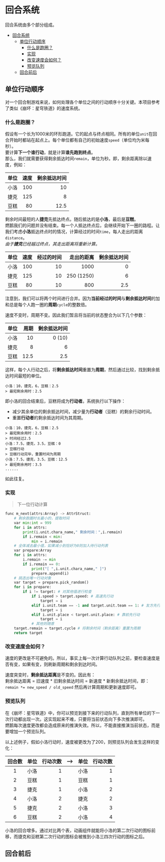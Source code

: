 # 回合系统
回合系统由多个部分组成。

- [回合系统](#回合系统)
  - [单位行动顺序](#单位行动顺序)
    - [什么是跑圈？](#什么是跑圈)
    - [实现](#实现)
    - [改变速度会如何？](#改变速度会如何)
    - [预览队列](#预览队列)
  - [回合前后](#回合前后)

## 单位行动顺序
对一个回合制游戏来说，如何处理各个单位之间的行动顺序十分关键。本项目参考了类似《崩坏：星穹铁道》的速度系统。

### 什么是跑圈？
假设有一个长为1000米的环形跑道。它的起点与终点相同。所有的单位`unit`在回合开始时都站在起点上。每个单位都有自己的初始速度`speed`（单位均为米每秒）。  
要计算**下一个谁行动**，就是计算**谁先跑到终点**。  
那么，我们就需要获得剩余抵达时间`remain`，单位为秒。即，剩余距离除以速度，例如：

|单位|速度|剩余抵达时间|
|---|---:|---:|
|小洛|100|10|
|捷克|125|8|
|豆糕|80|12.5|

剩余时间最短的人**捷克**先抵达终点。随后抵达的是**小洛**，最后是**豆糕**。  
燃鹅我们的问题并没有结束。每一个人抵达终点后，会继续开始下一圈的路程。让我们考虑**小洛**抵达终点时的情况，计算经过的时间`time`，每人走出的距离`distance`。  
*由于**捷克**已经越过终点，其走出距离将重新计算。*

|单位|速度|经过的时间|走出的距离|剩余抵达时间|
|---|---:|---:|---:|---:|
|小洛|100   |10 |1000       |0  |
|捷克|125   |10 |250 (1250) |6  |
|豆糕|80    |10 |800        |2.5|

注意到，我们可以将两个时间进行合并。因为**当前经过的时间**与**剩余抵达时间**的加和总是每个人跑一圈的**周期**`cycle`的整数倍。

速度不变时，周期不变。因此我们暂且将当前的状态整合为以下几个参数：

|单位|周期|剩余抵达时间|
|---|---:|---:|
|小洛|10|0 (10)|
|捷克|8|6  |
|豆糕|12.5|2.5|

这样，每个人行动之后，将**剩余抵达时间**重置为**周期**，然后通过比较，找到剩余抵达时间最短的单位。

```
小洛：10，捷克，6，豆糕：2.5  
> 最短剩余用时：2.5
```
即小洛的回合结束后，豆糕将成为**行动者**。系统执行以下操作：
- 减少其余单位的剩余抵达时间，减少量为**行动者**（豆糕）的剩余行动时间。
- 重置**行动者**的剩余抵达时间为其周期。
```
小洛：10，捷克，6，豆糕：2.5  
> 最短剩余用时：2.5
> 时间经过2.5
小洛：7.5，捷克，3.5，豆糕：0  
> 豆糕行动
> 豆糕行动完毕，重置时间为周期
小洛：7.5，捷克，3.5，豆糕：12.5  
> 最短剩余用时：3.5
......
```
如此往复。

### 实现
> 下一位行动计算  
```python
func m_next(attrs:Array) -> AttrStruct:
	# 剩余跑圈时长最小的，提取时间
	var min:int = 999
	for i in attrs:
		print(i.unit.chara_name," 剩余时间：",i.remain)
		if i.remain < min:
			min = i.remain
	# 全体减去最小值，如果减小到恰好为0则加入待行动列表
	var prepare:Array
	for i in attrs:
		i.remain -= min
		if i.remain == 0:
			print("[ ",i.unit.chara_name," ]")
			prepare.append(i)
	# 挑选出唯一行动对象
	var target = prepare.pick_random()
	for i in prepare:
		if i != target: # 对其他值进行检查
			if i.speed > target.speed: # 高速先行动
				target = i
			elif i.unit.team == -1 and target.unit.team == 1: # 友方先行动
				target = i
			elif i.unit.place < target.unit.place: # 靠前先行动
				target = i
			# 其他则随意
	target.remain = target.cycle # 将剩余时间（剩余距离）重置为周期
	return target
```
### 改变速度会如何？
速度的更改是不可避免的。所以，事实上每一次计算行动队列之前，要检查速度是否有变，如果有变，则刷新周期和剩余到达时间。

速度突变时，**剩余抵达距离**是不变的。因此有：  
剩余抵达距离 = 旧速度 * 旧剩余抵达时间 = 新速度 * 新剩余抵达时间，即：  
``remain *= new_speed / old_speed``
然后再计算周期和更新速度即可。
### 预览队列
在《崩坏：星穹铁道》中，你可以预览到接下来的行动队列，直到所有单位的下一次行动都出现一次。这实现起来不难，只要将当前状态向下多次推演即可。  
燃鹅每次速度更改都会造成原来的推演失效。所以，不能直接推演当前状态，而是要增加一个预览队列。

以上述例子，假如小洛行动时，速度被更改为了200，则预览队列会发生这样的变化：

|回合数|单位|行动次数|-->|单位|行动次数|
|:---:|---|---:|---|---|---:|
|1|小洛|1||小洛|1|
|2|豆糕|1||豆糕|1|
|3|捷克|1||小洛|2|
|4|小洛|2||捷克|2|
|5|捷克|2||小洛|3|
|6|豆糕|2||小洛|4|

小洛的回合增多。通过对比两个表，动画组件就能将小洛的第二次行动的图标前移，而捷克和豆糕第二次行动的图标会被推到小洛三四次行动的图标之后。

## 回合前后
